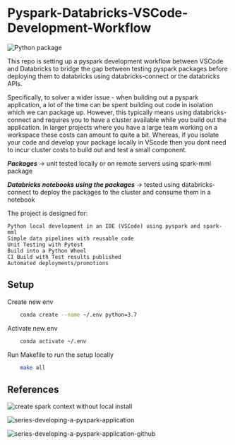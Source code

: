 # Pyspark-Databricks-VSCode-Development-Workflow

![Python package](https://github.com/magrathj/Pyspark-Databricks-VSCode-Development-Workflow/workflows/Python%20package/badge.svg)

This repo is setting up a pyspark development workflow between VSCode and Databricks to bridge the gap between testing pyspark packages before deploying them to databricks using databricks-connect or the databricks APIs. 

Specifically, to solver a wider issue - when building out a pyspark application, a lot of the time can be spent building out code in isolation which we can package up. However, this typically means using databricks-connect and requires you to have a cluster available while you build out the application. In larger projects where you have a large team working on a workspace these costs can amount to quite a bit. Whereas, if you isolate your code and develop your package locally in VScode then you dont need to incur cluster costs to build out and test a small component. 

***Packages*** -> unit tested locally or on remote servers using spark-mml package

***Databricks notebooks using the packages*** -> tested using databricks-connect to deploy the packages to the cluster and consume them in a notebook 


The project is designed for:

    Python local development in an IDE (VSCode) using pyspark and spark-mml 
    Simple data pipelines with reusable code
    Unit Testing with Pytest
    Build into a Python Wheel
    CI Build with Test results published
    Automated deployments/promotions


## Setup

Create new env

``` bash
    conda create --name ~/.env python=3.7
```

Activate new env
``` bash
    conda activate ~/.env  
```

Run Makefile to run the setup locally 
``` bash
    make all
```


## References
![create spark context without local install](https://github.com/Azure/mmlspark)

![series-developing-a-pyspark-application](https://datathirst.net/blog/2019/9/20/series-developing-a-pyspark-application)

![series-developing-a-pyspark-application-github](https://github.com/DataThirstLtd/Databricks-Connect-PySpark)
